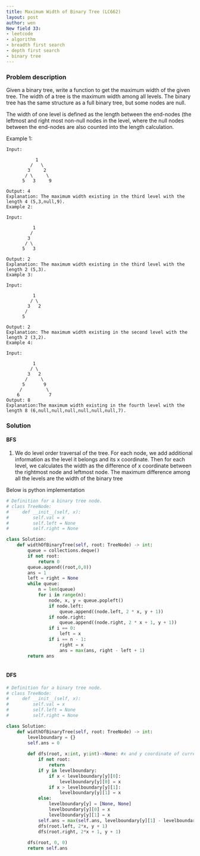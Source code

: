 ```yaml
---
title: Maximum Width of Binary Tree (LC662)
layout: post
author: wen
New field 33:
- leetcode
- algorithm
- breadth first search
- depth first search
- binary tree
---
```


### Problem description
Given a binary tree, write a function to get the maximum width of the given tree. The width of a tree is the maximum width among all levels. The binary tree has the same structure as a full binary tree, but some nodes are null.

The width of one level is defined as the length between the end-nodes (the leftmost and right most non-null nodes in the level, where the null nodes between the end-nodes are also counted into the length calculation.

Example 1:
```
Input: 

           1
         /   \
        3     2
       / \     \  
      5   3     9 

Output: 4
Explanation: The maximum width existing in the third level with the length 4 (5,3,null,9).
Example 2:

Input: 

          1
         /  
        3    
       / \       
      5   3     

Output: 2
Explanation: The maximum width existing in the third level with the length 2 (5,3).
Example 3:

Input: 

          1
         / \
        3   2 
       /        
      5      

Output: 2
Explanation: The maximum width existing in the second level with the length 2 (3,2).
Example 4:

Input: 

          1
         / \
        3   2
       /     \  
      5       9 
     /         \
    6           7
Output: 8
Explanation:The maximum width existing in the fourth level with the length 8 (6,null,null,null,null,null,null,7).
```

### Solution
#### BFS
1. We do level order traversal of the tree. For each node, we add additional information as the level it belongs and its x coordinate. Then for each level, we calculates the width as the difference of x coordinate between the rightmost node and leftmost node. The maximum difference among all the levels are the width of the binary tree

Below is python implementation

```python
# Definition for a binary tree node.
# class TreeNode:
#     def __init__(self, x):
#         self.val = x
#         self.left = None
#         self.right = None

class Solution:
    def widthOfBinaryTree(self, root: TreeNode) -> int:
        queue = collections.deque()
        if not root:
            return 0
        queue.append((root,0,0))
        ans = 1
        left = right = None
        while queue:
            n = len(queue)
            for i in range(n):
                node, x, y = queue.popleft()
                if node.left:
                    queue.append((node.left, 2 * x, y + 1))
                if node.right:
                    queue.append((node.right, 2 * x + 1, y + 1))
                if i == 0:
                    left = x
                if i == n - 1:
                    right = x
                    ans = max(ans, right - left + 1)
        return ans
				
```


#### DFS
```python
# Definition for a binary tree node.
# class TreeNode:
#     def __init__(self, x):
#         self.val = x
#         self.left = None
#         self.right = None

class Solution:
    def widthOfBinaryTree(self, root: TreeNode) -> int:
        levelboundary = {}
        self.ans = 0
        
        def dfs(root, x:int, y:int)->None: #x and y coordinate of current node
            if not root:
                return
            if y in levelboundary:
                if x < levelboundary[y][0]:
                    levelboundary[y][0] = x
                if x > levelboundary[y][1]:
                    levelboundary[y][1] = x
            else:
                levelboundary[y] = [None, None]
                levelboundary[y][0] = x
                levelboundary[y][1] = x
            self.ans = max(self.ans, levelboundary[y][1] - levelboundary[y][0] + 1)
            dfs(root.left, 2*x, y + 1)
            dfs(root.right, 2*x + 1, y + 1)
        
        dfs(root, 0, 0)
        return self.ans
                    
```